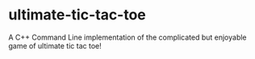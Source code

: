# ultimate-tic-tac-toe
A C++ Command Line implementation of the complicated but enjoyable game of ultimate tic tac toe!
